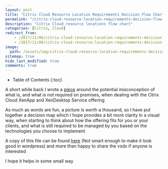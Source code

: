 ```yaml
---
layout: post
title: "Citrix Cloud Resource Location Requirements Decision Flow Chart"
permalink: "/citrix-cloud-resource-location-requirements-decision-flow-chart/"
description: "Citrix Cloud resource locations flow chart"
categories: [Citrix, Cloud]
redirect_from: 
    - /2017/11/06/citrix-cloud-resource-location-requirements-decision-flow-chart
    - /2017/11/06/citrix-cloud-resource-location-requirements-decision-flow-chart/
image:
  path: /assets/img/citrix-cloud-resource-location-requirements-decision-flow-chart/post_default_image.jpg
sitemap: true
hide_last_modified: true
comments: true
---
```


<!--excerpt-->

-  Table of Contents
{:toc}

A short while back I wrote a [piece](https://jkindon.wordpress.com/2017/09/12/110/) around the potential misconception of what is, and what is not required on premises, when dealing with the Citrix Cloud XenApp and XenDesktop Service offering

As much as words are fun, a picture is worth a thousand, so I have put together a decision map which I hope provides a bit more clarity in a visual way, when starting to think about how the offering fits for you or your clients, and what is still required to be managed by you based on the technologies you choose to implement

A copy of this file can be found [here](https://1drv.ms/i/s!Aias4D6K7Iqe1mDjkgFcLEUAqocB) (Not smart enough to make it look good in wordpress) and more than happy to share the vsdx if anyone is interested

I hope it helps in some small way
